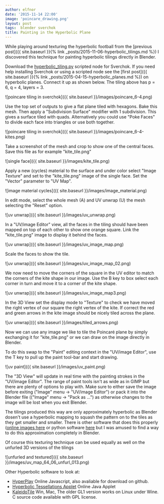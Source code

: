 ```yaml
---
author: elfnor
date: '2015-11-14 22:00'
image: 'poincare_drawing.png'
layout: post
tags:  blender sverchok
title: Painting in the Hyperbolic Plane
---
```


While playing around texturing the hyperbolic football from the [previous post]({{ site.baseurl }}{% link _posts/2015-11-06-hyperbolic_tilings.md %}) I discovered this technique for painting hyperbolic tilings directly in Blender.

Download the [hyperbolic_tiling.py](https://github.com/elfnor/hyperbolic_coral) scripted node for Sverchok. If you need help installing Sverchok or using a scripted node see the [first post]({{ site.baseurl }}{% link _posts/2015-04-15-hyperbolic_planes.md %}) on hyperbolic planes. Connect it up as shown below. The tiling above has p = 6, q = 4, layers = 3.

![poincare tiling in sverchok]({{ site.baseurl }}/images/poincare_6-4.png)

Use the top set of outputs to give a flat plane tiled with hexagons. Bake this mesh. Then apply a \"Subdivision Surface\" modifier with 1 subdivision. This gives a surface tiled with quads. Alternatively you could use \"Poke Faces\" to divide each face into triangles or use both together.

![poincare tiling in sverchok]({{ site.baseurl }}/images/poincare_6-4-kites.png)

Take a screenshot of the mesh and crop to show one of the central faces. Save this file as for example \"kite_tile.png\"

![single face]({{ site.baseurl }}/images/kite_tile.png)

Apply a new (cycles) material to the surface and under color select \"Image Texture\" and set to the \"kite_tile.png\" image of the single face. Set the \"Vector\" parameter to \"UV Map\".

![image material cycles]({{ site.baseurl }}/images/image_material.png)

In edit mode, select the whole mesh (A) and UV unwrap (U) the mesh selecting the \"Reset\" option.

![uv unwrap]({{ site.baseurl }}/images/uv_unwrap.png)

In a \"UV/image Editor\" view, all the faces in the tiling should have been mapped on top of each other to show one orange square. Link the \"kite_tile.png\" image to display it behind the faces.

![uv unwrap]({{ site.baseurl }}/images/uv_image_map.png)

Scale the faces to show the tile.

![uv unwrap]({{ site.baseurl }}/images/uv_image_map_02.png)

We now need to move the corners of the square in the UV editor to match the corners of the kite shape in our image. Use the B key to box select each corner in turn and move it to a corner of the kite shape.

![uv unwrap]({{ site.baseurl }}/images/uv_image_map3.png)

In the 3D View set the display mode to \"Texture\" to check we have moved the right vertex of our square the right vertex of the kite. If correct the red and green arrows in the kite image should be nicely tiled across the plane.

![uv unwrap]({{ site.baseurl }}/images/tiled_arrows.png)

Now we can use any image we like to tile the Poincaré plane by simply exchanging it for \"kite_tile.png\" or we can draw on the image directly in Blender.

To do this swap to the \"Paint\" editing context in the \"UV/image Editor\", use the T key to pull up the paint tool-bar and start drawing.

![uv paint]({{ site.baseurl }}/images/uv_paint.png)

The \"3D View\" will update in real time with the painting strokes in the \"UV/image Editor\". The range of paint tools isn\'t as wide as in GIMP but there are plenty of options to play with. Make sure to either save the image before exiting (\"Image\" menu -\> \"UV/image Editor\") or pack it into the Blender file ((\"Image\" menu -\> \"Pack as \...\") as otherwise changes to the image will be lost when you exit Blender.

The tilings produced this way are only approximately hyperbolic as Blender dosen\'t use a hyperbolic mapping to squash the pattern on to the tiles as they get smaller and smaller. There is other software that does this properly ([online images here](http://www.malinc.se/m/ImageTiling.php) or python software [here](https://github.com/b5strbal/Escher) but I was amused to find a way to do this approximation completely in Blender.

Of course this texturing technique can be used equally as well on the unfurled 3D versions of the tilings

![unfurled and textured]({{ site.baseurl }}/images/uv_map_64_06_unfurl_013.png)

Other Hyperbolic software to look at:

-   [HyperPlay](http://timhutton.github.io/hyperplay/) Online Javascript, also avaliable for download on github.  
-   [Hyperbolic Tessellations Applet](http://www.plunk.org/~hatch/HyperbolicApplet/) Online Java Applet  
-   [KaleidoTile](http://www.geometrygames.org/KaleidoTile/index.html) Win, Mac, The older GL1 version works on Linux under Wine. C source code available with GPL license.

